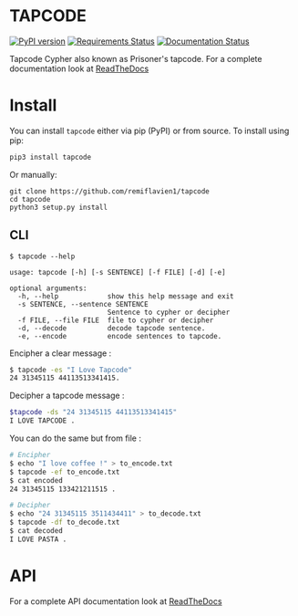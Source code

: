 # TAPCODE

[![PyPI version](https://badge.fury.io/py/tapcode.svg)](https://badge.fury.io/py/mitrecve) [![Requirements Status](https://requires.io/github/remiflavien1/tapcode/requirements.svg?branch=master)](https://requires.io/github/remiflavien1/tapcode/requirements/?branch=master) [![Documentation Status](https://readthedocs.org/projects/tapcode/badge/?version=latest)](https://tapcode.readthedocs.io/en/latest/?badge=latest)


Tapcode Cypher also known as Prisoner's tapcode.
For a complete documentation look at [ReadTheDocs](https://tapcode.readthedocs.io/en/latest/)


# Install

You can install ```tapcode``` either via pip (PyPI) or from source.
To install using pip:
```bash
pip3 install tapcode
```
Or manually:
```
git clone https://github.com/remiflavien1/tapcode
cd tapcode
python3 setup.py install
```

## CLI
```
$ tapcode --help 

usage: tapcode [-h] [-s SENTENCE] [-f FILE] [-d] [-e]

optional arguments:
  -h, --help            show this help message and exit
  -s SENTENCE, --sentence SENTENCE
                        Sentence to cypher or decipher
  -f FILE, --file FILE  file to cypher or decipher
  -d, --decode          decode tapcode sentence.
  -e, --encode          encode sentences to tapcode.
```


Encipher a clear message : 
```sh
$ tapcode -es "I Love Tapcode"
24 31345115 44113513341415.
```

Decipher a tapcode message :
```sh
$tapcode -ds "24 31345115 44113513341415"
I LOVE TAPCODE .
```

You can do the same but from file :

```sh
# Encipher
$ echo "I love coffee !" > to_encode.txt
$ tapcode -ef to_encode.txt
$ cat encoded
24 31345115 133421211515 .

# Decipher
$ echo "24 31345115 3511434411" > to_decode.txt
$ tapcode -df to_decode.txt
$ cat decoded
I LOVE PASTA .
```

# API

For a complete API documentation look at [ReadTheDocs](https://tapcode.readthedocs.io/en/latest/)

```